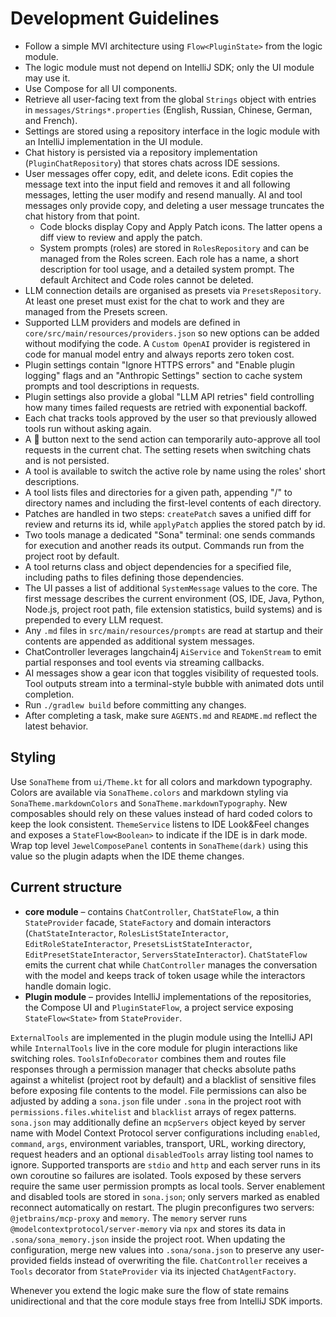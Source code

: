 # Development Guidelines

- Follow a simple MVI architecture using `Flow<PluginState>` from the logic module.
- The logic module must not depend on IntelliJ SDK; only the UI module may use it.
- Use Compose for all UI components.
- Retrieve all user-facing text from the global `Strings` object with entries in `messages/Strings*.properties` (English, Russian, Chinese, German, and French).
- Settings are stored using a repository interface in the logic module with an IntelliJ implementation in the UI module.
- Chat history is persisted via a repository implementation (`PluginChatRepository`) that stores chats across IDE
  sessions.
- User messages offer copy, edit, and delete icons. Edit copies the message text into the input field and removes it and all following messages, letting the user modify and resend manually. AI and tool messages only provide copy, and deleting a user message truncates the chat history from that point.
  - Code blocks display Copy and Apply Patch icons. The latter opens a diff view to review and apply the patch.
  - System prompts (roles) are stored in `RolesRepository` and can be managed from
    the Roles screen. Each role has a name, a short description for tool usage,
    and a detailed system prompt. The default Architect and Code roles cannot be
    deleted.
- LLM connection details are organised as presets via `PresetsRepository`. At least one preset must exist for the chat
  to work and they are managed from the Presets screen.
- Supported LLM providers and models are defined in `core/src/main/resources/providers.json` so new options can be
  added without modifying the code. A `Custom OpenAI` provider is registered in code for manual model entry and
  always reports zero token cost.
- Plugin settings contain "Ignore HTTPS errors" and "Enable plugin logging" flags
  and an "Anthropic Settings" section to cache system prompts and tool descriptions
  in requests.
- Plugin settings also provide a global "LLM API retries" field controlling how
  many times failed requests are retried with exponential backoff.
- Each chat tracks tools approved by the user so that previously allowed tools run without asking again.
- A 🤘 button next to the send action can temporarily auto-approve all tool
  requests in the current chat. The setting resets when switching chats and is
  not persisted.
- A tool is available to switch the active role by name using the roles' short
  descriptions.
- A tool lists files and directories for a given path, appending "/" to directory names and
  including the first-level contents of each directory.
- Patches are handled in two steps: `createPatch` saves a unified diff for review and returns its id, while `applyPatch` applies the stored patch by id.
- Two tools manage a dedicated "Sona" terminal: one sends commands for execution and another reads its output. Commands run from the project root by default.
- A tool returns class and object dependencies for a specified file, including paths to files
  defining those dependencies.
- The UI passes a list of additional `SystemMessage` values to the core. The first message describes the current
  environment (OS, IDE, Java, Python, Node.js, project root path, file extension statistics, build systems) and is prepended to every LLM request.
- Any `.md` files in `src/main/resources/prompts` are read at startup and their contents are appended as additional system messages.
- ChatController leverages langchain4j `AiService` and `TokenStream` to emit partial responses and tool events via streaming callbacks.
- AI messages show a gear icon that toggles visibility of requested tools. Tool outputs stream into a terminal-style bubble with animated dots until completion.
- Run `./gradlew build` before committing any changes.
- After completing a task, make sure `AGENTS.md` and `README.md` reflect the latest behavior.

## Styling

Use `SonaTheme` from `ui/Theme.kt` for all colors and markdown typography. Colors are available via `SonaTheme.colors`
and markdown styling via `SonaTheme.markdownColors` and `SonaTheme.markdownTypography`. New composables should rely on
these values instead of hard coded colors to keep the look consistent.
`ThemeService` listens to IDE Look&Feel changes and exposes a `StateFlow<Boolean>` to indicate if the IDE is in dark
mode. Wrap top level `JewelComposePanel` contents in `SonaTheme(dark)` using this value so the plugin adapts when the
IDE theme changes.

## Current structure

- **core module** – contains `ChatController`, `ChatStateFlow`, a thin `StateProvider` facade, `StateFactory` and domain interactors (`ChatStateInteractor`, `RolesListStateInteractor`, `EditRoleStateInteractor`, `PresetsListStateInteractor`, `EditPresetStateInteractor`, `ServersStateInteractor`). `ChatStateFlow` emits the current chat while `ChatController` manages the conversation with the model and keeps track of token usage while the interactors handle domain logic.
- **Plugin module** – provides IntelliJ implementations of the repositories,
  the Compose UI and `PluginStateFlow`, a project service exposing
  `StateFlow<State>` from `StateProvider`.

`ExternalTools` are implemented in the plugin module using the IntelliJ
API while `InternalTools` live in the core module for plugin interactions like
switching roles. `ToolsInfoDecorator` combines them and routes file responses through a
permission manager that checks absolute paths against a whitelist (project root by default)
and a blacklist of sensitive files before exposing file contents to the model.
File permissions can also be adjusted by adding a `sona.json` file under `.sona` in the project root with
`permissions.files.whitelist` and `blacklist` arrays of regex patterns.
`sona.json` may additionally define an `mcpServers` object keyed by server name with Model
Context Protocol server configurations including `enabled`, `command`, `args`, environment
variables, transport, URL, working directory, request headers and an optional
`disabledTools` array listing tool names to ignore. Supported transports are `stdio` and
`http` and each server runs in its own coroutine so failures are isolated. Tools exposed by
these servers require the same user permission prompts as local tools. Server enablement and
disabled tools are stored in `sona.json`; only servers marked as enabled reconnect
automatically on restart.
The plugin preconfigures two servers: `@jetbrains/mcp-proxy` and `memory`. The
`memory` server runs `@modelcontextprotocol/server-memory` via `npx` and stores
its data in `.sona/sona_memory.json` inside the project root.
When updating the configuration, merge new values into `.sona/sona.json` to preserve any
user-provided fields instead of overwriting the file.
`ChatController` receives a `Tools` decorator from `StateProvider` via its injected `ChatAgentFactory`.

Whenever you extend the logic make sure the flow of state remains unidirectional
and that the core module stays free from IntelliJ SDK imports.
